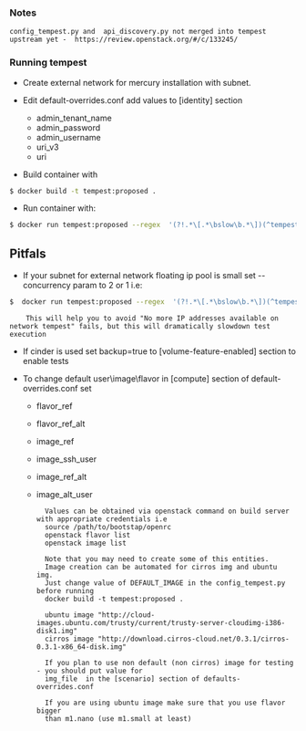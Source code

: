 ### Notes
    config_tempest.py and  api_discovery.py not merged into tempest upstream yet -  https://review.openstack.org/#/c/133245/


### Running tempest
* Create external network for mercury installation with subnet.
* Edit default-overrides.conf add values to [identity] section
     - admin_tenant_name
     - admin_password
     - admin_username
     - uri_v3
     - uri

* Build container with 
```sh  
$ docker build -t tempest:proposed .
```
* Run container with: 
```sh    
$ docker run tempest:proposed --regex  '(?!.*\[.*\bslow\b.*\])(^tempest\.(api|scenario))'
```
## Pitfals
* If your subnet for external network  floating ip pool is small set --concurrency param to 2 or 1 
   i.e:
```sh  
$  docker run tempest:proposed --regex  '(?!.*\[.*\bslow\b.*\])(^tempest\.(api|scenario))' --parallel --concurrency 1 
```
        This will help you to avoid "No more IP addresses available on network tempest" fails, but this will dramatically slowdown test execution 

* If cinder is used set backup=true to  [volume-feature-enabled] section to enable tests
    
* To change default user\image\flavor in [compute] section of default-overrides.conf set
    * flavor_ref 
    * flavor_ref_alt 
    * image_ref 
    * image_ssh_user
    * image_ref_alt
    * image_alt_user 
    
            Values can be obtained via openstack command on build server with appropriate credentials i.e  
            source /path/to/bootstap/openrc
            openstack flavor list
            openstack image list
    
            Note that you may need to create some of this entities.
            Image creation can be automated for cirros img and ubuntu img.
            Just change value of DEFAULT_IMAGE in the config_tempest.py before running
            docker build -t tempest:proposed .
            
            ubuntu image "http://cloud-images.ubuntu.com/trusty/current/trusty-server-cloudimg-i386-disk1.img"
            cirros image "http://download.cirros-cloud.net/0.3.1/cirros-0.3.1-x86_64-disk.img"
             
            If you plan to use non default (non cirros) image for testing - you should put value for  
            img_file  in the [scenario] section of defaults-overrides.conf
            
            If you are using ubuntu image make sure that you use flavor bigger
            than m1.nano (use m1.small at least)